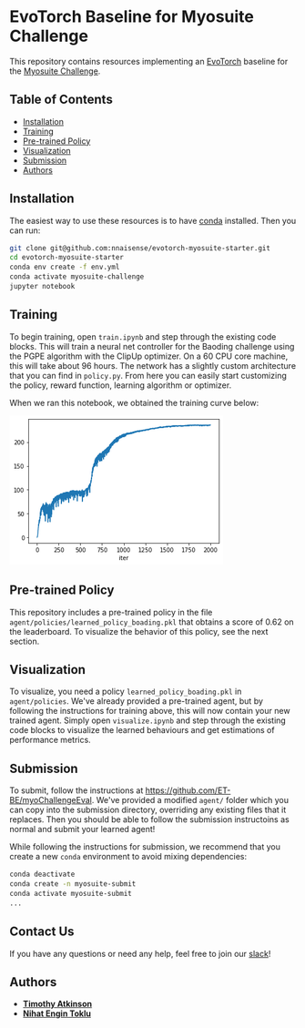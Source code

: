 # EvoTorch Baseline for Myosuite Challenge

This repository contains resources implementing an [EvoTorch](https://evotorch.ai) baseline for the [Myosuite Challenge](https://sites.google.com/view/myochallenge).

## Table of Contents

* [Installation](#installation)
* [Training](#training)
* [Pre-trained Policy](#pre-trained-policy)
* [Visualization](#visualization)
* [Submission](#submission)
* [Authors](#authors)

## Installation

The easiest way to use these resources is to have [conda](https://docs.conda.io/en/latest/miniconda.html) installed. Then you can run:

```bash
git clone git@github.com:nnaisense/evotorch-myosuite-starter.git
cd evotorch-myosuite-starter
conda env create -f env.yml
conda activate myosuite-challenge
jupyter notebook
```

## Training

To begin training, open `train.ipynb` and step through the existing code blocks. This will train a neural net controller for the Baoding challenge using the PGPE algorithm with the ClipUp optimizer. On a 60 CPU core machine, this will take about 96 hours. The network has a slightly custom architecture that you can find in `policy.py`. From here you can easily start customizing the policy, reward function, learning algorithm or optimizer.

When we ran this notebook, we obtained the training curve below:

![Training curve for boading](boading_train_plot.png?raw=true)

## Pre-trained Policy
This repository includes a pre-trained policy in the file `agent/policies/learned_policy_boading.pkl` that obtains a score of 0.62 on the leaderboard. To visualize the behavior of this policy, see the next section.

## Visualization

To visualize, you need a policy `learned_policy_boading.pkl` in `agent/policies`. We've already provided a pre-trained agent, but by following the instructions for training above, this will now contain your new trained agent. Simply open `visualize.ipynb` and step through the existing code blocks to visualize the learned behaviours and get estimations of performance metrics.

## Submission

To submit, follow the instructions at https://github.com/ET-BE/myoChallengeEval. We've provided a modified `agent/` folder which you can copy into the submission directory, overriding any existing files that it replaces. Then you should be able to follow the submission instructoins as normal and submit your learned agent!

While following the instructions for submission, we recommend that you create a new `conda` environment to avoid mixing dependencies:

```bash
conda deactivate
conda create -n myosuite-submit
conda activate myosuite-submit
...
```

## Contact Us

If you have any questions or need any help, feel free to join our [slack](https://join.slack.com/t/evotorch/shared_invite/zt-1gglttpsz-N6K60U~9av_~tfF6tkN7CA)!

## Authors

- [**Timothy Atkinson**](mailto:timothy@nnaisense.com)
- [**Nihat Engin Toklu**](mailto:engin@nnaisense.com)
